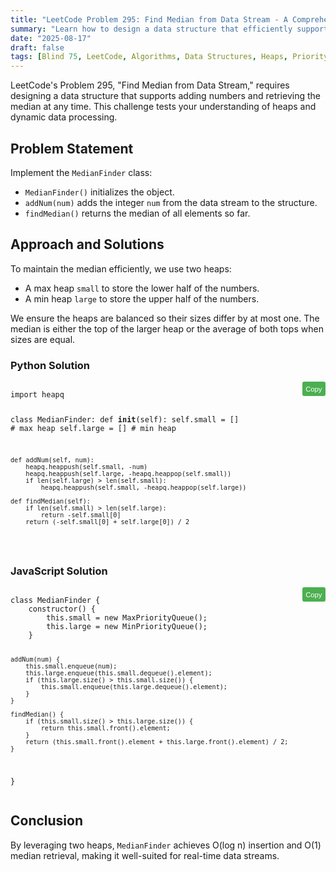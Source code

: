 ```yaml
---
title: "LeetCode Problem 295: Find Median from Data Stream - A Comprehensive Guide"
summary: "Learn how to design a data structure that efficiently supports median queries using two heaps."
date: "2025-08-17"
draft: false
tags: [Blind 75, LeetCode, Algorithms, Data Structures, Heaps, Priority Queue]
---
```


LeetCode's Problem 295, "Find Median from Data Stream," requires designing a data structure that supports adding numbers and retrieving the median at any time. This challenge tests your understanding of heaps and dynamic data processing.

## Problem Statement

Implement the `MedianFinder` class:

- `MedianFinder()` initializes the object.
- `addNum(num)` adds the integer `num` from the data stream to the structure.
- `findMedian()` returns the median of all elements so far.

## Approach and Solutions

To maintain the median efficiently, we use two heaps:

- A max heap `small` to store the lower half of the numbers.
- A min heap `large` to store the upper half of the numbers.

We ensure the heaps are balanced so their sizes differ by at most one. The median is either the top of the larger heap or the average of both tops when sizes are equal.

### Python Solution

<div class="code-container">
  <pre><code class="language-python">
import heapq

class MedianFinder:
    def __init__(self):
        self.small = []  # max heap
        self.large = []  # min heap

    def addNum(self, num):
        heapq.heappush(self.small, -num)
        heapq.heappush(self.large, -heapq.heappop(self.small))
        if len(self.large) > len(self.small):
            heapq.heappush(self.small, -heapq.heappop(self.large))

    def findMedian(self):
        if len(self.small) > len(self.large):
            return -self.small[0]
        return (-self.small[0] + self.large[0]) / 2
  </code></pre>
  <button class="copy-button" onclick="copyCode(this)">Copy</button>
</div>

### JavaScript Solution

<div class="code-container">
  <pre><code class="language-javascript">
class MedianFinder {
    constructor() {
        this.small = new MaxPriorityQueue();
        this.large = new MinPriorityQueue();
    }

    addNum(num) {
        this.small.enqueue(num);
        this.large.enqueue(this.small.dequeue().element);
        if (this.large.size() > this.small.size()) {
            this.small.enqueue(this.large.dequeue().element);
        }
    }

    findMedian() {
        if (this.small.size() > this.large.size()) {
            return this.small.front().element;
        }
        return (this.small.front().element + this.large.front().element) / 2;
    }
}
  </code></pre>
  <button class="copy-button" onclick="copyCode(this)">Copy</button>
</div>

## Conclusion

By leveraging two heaps, `MedianFinder` achieves O(log n) insertion and O(1) median retrieval, making it well-suited for real-time data streams.

<script>
function copyCode(button) {
   const code = button.previousElementSibling.innerText;
   navigator.clipboard.writeText(code).then(() => {
       button.innerText = 'Copied!';
       setTimeout(() => {
           button.innerText = 'Copy';
       }, 2000);
   }).catch(err => {
       console.error('Failed to copy: ', err);
   });
}
</script>

<style>
.code-container {
   position: relative;
   margin-bottom: 1em;
}

.copy-button {
   position: absolute;
   top: 0;
   right: 0;
   padding: 0.5em;
   background: #4CAF50;
   color: white;
   border: none;
   cursor: pointer;
   font-size: 0.8em;
   border-radius: 3px;
}

.copy-button:hover {
   background: #45a049;
}
</style>

